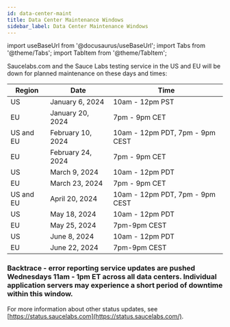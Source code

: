 ```yaml
---
id: data-center-maint
title: Data Center Maintenance Windows
sidebar_label: Data Center Maintenance Windows
---
```


import useBaseUrl from '@docusaurus/useBaseUrl';
import Tabs from '@theme/Tabs';
import TabItem from '@theme/TabItem';

Saucelabs.com and the Sauce Labs testing service in the US and EU will be down for planned maintenance on these days and times:

| Region    | Date               | Time                           |
| --------- | ------------------ | ------------------------------ |
| US        | January 6, 2024    | 10am - 12pm PST                |
| EU        | January 20, 2024   | 7pm - 9pm CET                  |
| US and EU | February 10, 2024  | 10am - 12pm PDT, 7pm - 9pm CEST|
| EU        | February 24, 2024  | 7pm - 9pm CET                  |
| US        | March 9, 2024      | 10am - 12pm PDT                |
| EU        | March 23, 2024     | 7pm - 9pm CET                  |
| US and EU | April 20, 2024     | 10am - 12pm PDT, 7pm - 9pm CEST|
| US        | May 18, 2024       | 10am - 12pm PDT                |
| EU        | May 25, 2024       | 7pm-9pm CEST                   |
| US        | June 8, 2024       | 10am - 12pm PDT                |
| EU        | June 22, 2024      | 7pm-9pm CEST                   |

### Backtrace - error reporting service updates are pushed Wednesdays 11am - 1pm ET across all data centers. Individual application servers may experience a short period of downtime within this window.


For more information about other status updates, see [https://status.saucelabs.com](https://status.saucelabs.com/).
